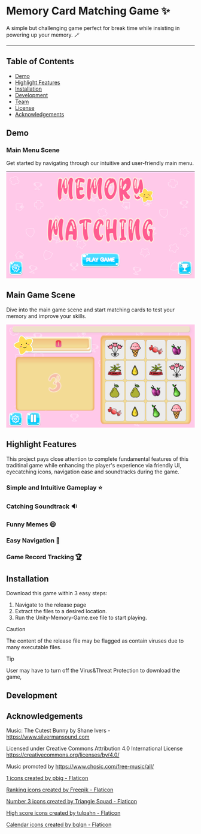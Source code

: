 # Memory Card Matching Game :sparkles:
A simple but challenging game perfect for break time while insisting in powering up your memory. :magic_wand:

---
## Table of Contents
- [Demo](#demo)
- [Highlight Features](#highlight-features-)
- [Installation](#installation)
- [Development]()
- [Team]()
- [License]()
- [Acknowledgements](#acknowledgements)
## Demo
### Main Menu Scene
Get started by navigating through our intuitive and user-friendly main menu.

![Main Menu Scene](./images/main-menu-scene.png)

## Main Game Scene
Dive into the main game scene and start matching cards to test your memory and improve your skills.

![Main Game Scene](./images/main-game-scene.png)


## Highlight Features
This project pays close attention to complete fundamental features of this traditinal game while enhancing the player's experience via friendly UI, eyecatching icons, navigation ease and soundtracks during the game.
### Simple and Intuitive Gameplay :star:

### Catching Soundtrack :sound:

### Funny Memes :smile:

### Easy Navigation :mag_right:

### Game Record Tracking :trophy:

## Installation
Download this game within 3 easy steps: 
1. Navigate to the release page
2. Extract the files to a desired location.
3. Run the Unity-Memory-Game.exe file to start playing.

> [!CAUTION]
> The content of the release file may be flagged as contain viruses due to many executable files. 

> [!TIP]
> User may have to turn off the Virus&Threat Protection to download the game,

## Development


## Acknowledgements
Music: The Cutest Bunny by Shane Ivers - https://www.silvermansound.com

Licensed under Creative Commons Attribution 4.0 International License https://creativecommons.org/licenses/by/4.0/

Music promoted by https://www.chosic.com/free-music/all/ 

<a href="https://www.flaticon.com/free-icons/1" title="1 icons">1 icons created by pbig - Flaticon</a>

<a href="https://www.flaticon.com/free-icons/ranking" title="ranking icons">Ranking icons created by Freepik - Flaticon</a>

<a href="https://www.flaticon.com/free-icons/number-3" title="number 3 icons">Number 3 icons created by Triangle Squad - Flaticon</a>

<a href="https://www.flaticon.com/free-icons/high-score" title="high score icons">High score icons created by tulpahn - Flaticon</a>

<a href="https://www.flaticon.com/free-icons/calendar" title="calendar icons">Calendar icons created by bqlqn - Flaticon</a>